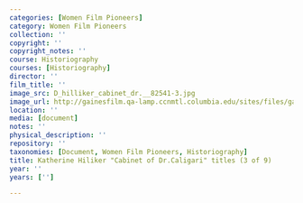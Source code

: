 ```yaml
---
categories: [Women Film Pioneers]
category: Women Film Pioneers
collection: ''
copyright: ''
copyright_notes: ''
course: Historiography
courses: [Historiography]
director: ''
film_title: ''
image_src: D_hilliker_cabinet_dr.__82541-3.jpg
image_url: http://gainesfilm.qa-lamp.ccnmtl.columbia.edu/sites/files/gainesfilm/images/D_hilliker_cabinet_dr.__82541-3.jpg
location: ''
media: [document]
notes: ''
physical_description: ''
repository: ''
taxonomies: [Document, Women Film Pioneers, Historiography]
title: Katherine Hiliker "Cabinet of Dr.Caligari" titles (3 of 9)
year: ''
years: ['']

---
```

